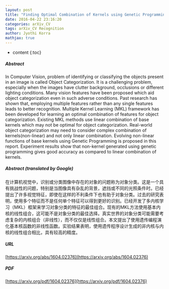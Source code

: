 ```yaml
---
layout: post
title: "Finding Optimal Combination of Kernels using Genetic Programming"
date: 2016-04-22 23:16:20
categories: arXiv_CV
tags: arXiv_CV Recognition
author: Jyothi Korra
mathjax: true
---
```


* content
{:toc}

##### Abstract
In Computer Vision, problem of identifying or classifying the objects present in an image is called Object Categorization. It is a challenging problem, especially when the images have clutter background, occlusions or different lighting conditions. Many vision features have been proposed which aid object categorization even in such adverse conditions. Past research has shown that, employing multiple features rather than any single features leads to better recognition. Multiple Kernel Learning (MKL) framework has been developed for learning an optimal combination of features for object categorization. Existing MKL methods use linear combination of base kernels which may not be optimal for object categorization. Real-world object categorization may need to consider complex combination of kernels(non-linear) and not only linear combination. Evolving non-linear functions of base kernels using Genetic Programming is proposed in this report. Experiment results show that non-kernel generated using genetic programming gives good accuracy as compared to linear combination of kernels.

##### Abstract (translated by Google)
在计算机视觉中，识别或分类图像中存在的对象的问题称为对象分类。这是一个具有挑战性的问题，特别是当图像具有杂乱的背景，遮挡或不同的光照条件时。已经提出了许多视觉特征，即使在这样的不利条件下也有助于对象分类。过去的研究表明，使用多个特征而不是任何单个特征可以得到更好的识别。已经开发了多内核学习（MKL）框架来学习对象分类的特征的最佳组合。现有的MKL方法使用基本内核的线性组合，这可能不是对象分类的最佳选择。真实世界的对象分类可能需要考虑复杂的内核组合（非线性），而不仅仅是线性组合。本文提出了使用遗传编程演化基本核函数的非线性函数。实验结果表明，使用遗传程序设计生成的非内核与内核的线性组合相比，具有较高的精度。

##### URL
[https://arxiv.org/abs/1604.02376](https://arxiv.org/abs/1604.02376)

##### PDF
[https://arxiv.org/pdf/1604.02376](https://arxiv.org/pdf/1604.02376)

